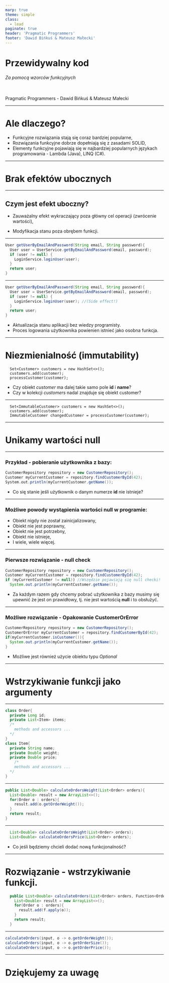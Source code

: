 ```yaml
---
marp: true
theme: simple
class:
  - lead
paginate: true
header: 'Pragmatic Programmers'
footer: 'Dawid Bińkuś & Mateusz Małecki'
---
```

<!-- _class: invert -->
# Przewidywalny kod
###### Za pomocą wzorców funkcyjnych
<br>
Pragmatic Programmers - Dawid Bińkuś & Mateusz Małecki

---
# Ale dlaczego?
- Funkcyjne rozwiązania stają się coraz bardziej popularne,
- Rozwiązania funkcyjne dobrze dopełniają się z zasadami SOLID,
- Elementy funkcyjne pojawiają się w najbardziej popularnych językach programowania - Lambda (Java), LINQ (C#).
---
# Brak efektów ubocznych
---
## Czym jest efekt uboczny?
- Zauważalny efekt wykraczający poza główny cel operacji (zwrócenie wartości),


- Modyfikacja stanu poza obrębem funkcji.

---
```Java
User getUserByEmailAndPassword(String email, String password){
  User user = UserService.getByEmailAndPassword(email, password);
  if (user != null) {
    LoginService.loginUser(user);
  }
  return user;
}
```
---
```java
User getUserByEmailAndPassword(String email, String password){
  User user = UserService.getByEmailAndPassword(email, password);
  if (user != null) {
    LoginService.loginUser(user); //(Side effect!)
  }
  return user;
}
```
- Aktualizacja stanu aplikacji bez wiedzy programisty.
- Proces logowania użytkownika powienien istnieć jako osobna funkcja.
---
# Niezmienialność (immutability)
```
  Set<Customer> customers = new HashSet<>();
  customers.add(customer);
  processCustomer(customer);
```

- Czy obiekt *customer* ma dalej takie samo pole **id** i **name**?
- Czy w kolekcji *customers* nadal znajduje się obiekt customer? 
---
```
  Set<ImmutableCustomer> customers = new HashSet<>();
  customers.add(customer);
  ImmutableCustomer changedCustomer = processCustomer(customer);
```
---
# Unikamy wartości null
---
### Przykład - pobieranie użytkownika z bazy:
```scala
CustomerRepository repository = new CustomerRepository();
Customer myCurrentCustomer = repository.findCustomerById(42);
System.out.println(myCurrentCustomer.getName());
```

- Co się stanie jeśli użytkownik o danym numerze **id** nie istnieje? 

---
### Możliwe powody wystąpienia wartości null w programie:
- Obiekt nigdy nie został zainicjalizowany,
- Obiekt nie jest poprawny,
- Obiekt nie jest potrzebny,
- Obiekt nie istnieje,
- I wiele, wiele więcej.
---
### Pierwsze rozwiązanie - null check
```java
CustomerRepository repository = new CustomerRepository();
Customer myCurrentCustomer = repository.findCustomerById(42);
if (myCurrentCustomer != null)) //Wszędzie pojawiają się null checki!
  System.out.println(myCurrentCustomer.getName());
```

- Za każdym razem gdy chcemy pobrać użytkownika z bazy musimy się upewnić że jest on prawidłowy, tj. nie jest wartością **null** i to obsłużyć.

---
### Możliwe rozwiązanie - Opakowanie CustomerOrError
``` java
CustomerRepository repository = new CustomerRepository();
CustomerOrError myCurrentCustomer = repository.findCustomerById(42);
if(myCurrentCustomer.isCustomer()){
  System.out.println(myCurrentCustomer.getName());
}
```

- Możliwe jest również użycie obiektu typu *Optional*
---
# Wstrzykiwanie funkcji jako argumenty
---
```java
class Order{
  private Long id;
  private List<Item> items;
  /*
    methods and accessors ...
  */
}
class Item{
  private String name;
  private Double weight;
  private Double price;
    /*
    methods and accessors ...
  */
}
```
---
```java
public List<Double> calculateOrdersWeight(List<Order> orders){
  List<Double> result = new ArrayList<>();
  for(Order o : orders){
    result.add(o.getOrderWeight());
  }
  return result;
}
```
---
```java
  List<Double> calculateOrdersWeight(List<Order> orders);
  List<Double> calculateOrdersPrice(List<Order> orders);
```
- Co jeśli będziemy chcieli dodać nową funkcjonalność?
---
# Rozwiązanie - wstrzykiwanie funkcji.
```java
  public List<Double> calculateOrders(List<Order> orders, Function<Order, Double> f) {
    List<Double> result = new ArrayList<>();
    for(Order o : orders){
      result.add(f.apply(o));
    }
    return result;
  }
```
---
```java
calculateOrders(input, o -> o.getOrderWeight());
calculateOrders(input, o -> o.getOrderSize());
calculateOrders(input, o -> o.getOrderPrice());
```
---
# Dziękujemy za uwagę